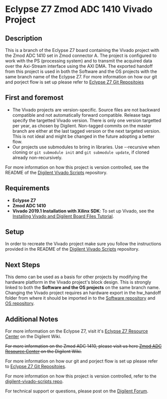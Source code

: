 # Eclypse Z7 Zmod ADC 1410 Vivado Project

## Description

This is a branch of the Eclypse Z7 board containing the Vivado project with the Zmod ADC 1410 set in Zmod connector A. The project is configured to work with the PS (processing system) and to transmit the acquired data over the Axi-Stream interface using the AXI DMA. The exported handoff from this project is used in both the Software and the OS projects with the same branch name of the Eclypse Z7.
For more information on how our git and porject flow is set up please refer to [Eclypse Z7 Git Repositoies](https://reference.digilentinc.com/reference/programmable-logic/eclypse-z7/git)

## First and foremost

* The Vivado projects are version-specific. Source files are not backward compatible and not automatically forward compatible. Release tags specify the targetted Vivado version. There is only one version targetted per year, as chosen by Digilent. Non-tagged commits on the master branch are either at the last tagged version or the next targeted version. This is not ideal and might be changed in the future adopting a better flow.
* Our projects use submodules to bring in libraries. Use --recursive when cloning or `git submodule init` and `git submodule update`, if cloned already non-recursively.

For more information on how this project is version controlled, see the README of the [Digilent Vivado Scripts](https://github.com/Digilent/digilent-vivado-scripts) repository.

## Requirements

* **Eclypse Z7**
* **Zmod ADC 1410**
* **Vivado 2019.1 Installation with Xilinx SDK**: To set up Vivado, see the [Installing Vivado and Digilent Board Files Tutorial](https://reference.digilentinc.com/vivado/installing-vivado/start).

## Setup

In order to recreate the Vivado project make sure you follow the instructions provided in the README of the [Digilent Vivado Scripts](https://github.com/Digilent/digilent-vivado-scripts) repository.

## Next Steps

This demo can be used as a basis for other projects by modifying the hardware platform in the Vivado project's block design. This is strongly linked to both the **Software and the OS projects** on the same branch name. Changing the Vivado project requires an hardware export in the hw_handoff folder from where it should be imported in to the [Software repository](https://github.com/Digilent/Eclypse-Z7-SW/tree/zmod_adc/master) and [OS repository](https://github.com/Digilent/Eclypse-Z7-OS/tree/zmod_adc/master).

## Additional Notes

For more information on the Eclypse Z7, visit it's [Eclypse Z7 Resource Center](https://reference.digilentinc.com/reference/programmable-logic/eclypse-z7/start) on the Digilent Wiki.

~~For more information on the Zmod ADC 1410, please visit us here [Zmod ADC Resource Center](https://reference.digilentinc.com/reference/zmod/zmodadc/start) on the Digilent Wiki.~~

For more information on how our git and porject flow is set up please refer to [Eclypse Z7 Git Repositoies](https://reference.digilentinc.com/reference/programmable-logic/eclypse-z7/git).

For more information on how this project is version controlled, refer to the [digilent-vivado-scripts repo](https://github.com/digilent/digilent-vivado-scripts).

For technical support or questions, please post on the [Digilent Forum](forum.digilentinc.com).
